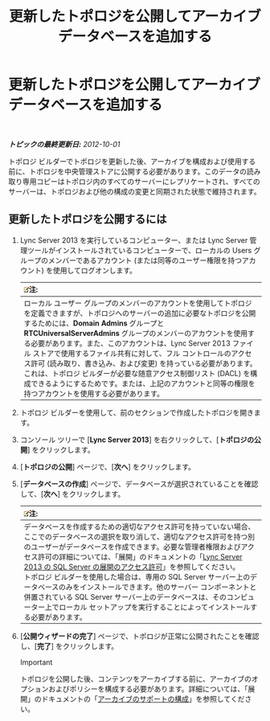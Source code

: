 ﻿---
title: 更新したトポロジを公開してアーカイブ データベースを追加する
TOCTitle: 更新したトポロジを公開してアーカイブ データベースを追加する
ms:assetid: 454c68df-2ef5-4b5f-a44c-4eee02635d45
ms:mtpsurl: https://technet.microsoft.com/ja-jp/library/JJ204860(v=OCS.15)
ms:contentKeyID: 48271950
ms.date: 05/19/2016
mtps_version: v=OCS.15
ms.translationtype: HT
---

# 更新したトポロジを公開してアーカイブ データベースを追加する

 

_**トピックの最終更新日:** 2012-10-01_

トポロジ ビルダーでトポロジを更新した後、アーカイブを構成および使用する前に、トポロジを中央管理ストアに公開する必要があります。このデータの読み取り専用コピーはトポロジ内のすべてのサーバーにレプリケートされ、すべてのサーバーは、トポロジおよび他の構成の変更と同期された状態で維持されます。

## 更新したトポロジを公開するには

1.  Lync Server 2013 を実行しているコンピューター、または Lync Server 管理ツールがインストールされているコンピューターで、ローカルの Users グループのメンバーであるアカウント (または同等のユーザー権限を持つアカウント) を使用してログオンします。
    
    <table>
    <thead>
    <tr class="header">
    <th><img src="images/Gg412781.note(OCS.15).gif" title="note" alt="note" />注:</th>
    </tr>
    </thead>
    <tbody>
    <tr class="odd">
    <td>ローカル ユーザー グループのメンバーのアカウントを使用してトポロジを定義できますが、トポロジへのサーバーの追加に必要なトポロジを公開するためには、<strong>Domain Admins</strong> グループと <strong>RTCUniversalServerAdmins</strong> グループのメンバーのアカウントを使用する必要があります。また、このアカウントは、Lync Server 2013 ファイル ストアで使用するファイル共有に対して、フル コントロールのアクセス許可 (読み取り、書き込み、および変更) を持っている必要があります。これは、トポロジ ビルダーが必要な随意アクセス制御リスト (DACL) を構成できるようにするためです。または、上記のアカウントと同等の権限を持つアカウントを使用する必要があります。</td>
    </tr>
    </tbody>
    </table>


2.  トポロジ ビルダーを使用して、前のセクションで作成したトポロジを開きます。

3.  コンソール ツリーで \[**Lync Server 2013**\] を右クリックして、\[**トポロジの公開**\] をクリックします。

4.  \[**トポロジの公開**\] ページで、\[**次へ**\] をクリックします。

5.  \[**データベースの作成**\] ページで、データベースが選択されていることを確認して、\[**次へ**\] をクリックします。
    
    <table>
    <thead>
    <tr class="header">
    <th><img src="images/Gg412781.note(OCS.15).gif" title="note" alt="note" />注:</th>
    </tr>
    </thead>
    <tbody>
    <tr class="odd">
    <td>データベースを作成するための適切なアクセス許可を持っていない場合、ここでのデータベースの選択を取り消して、適切なアクセス許可を持つ別のユーザーがデータベースを作成できます。必要な管理者権限およびアクセス許可の詳細については、「展開」のドキュメントの「<a href="lync-server-2013-deployment-permissions-for-sql-server.md">Lync Server 2013 の SQL Server の展開のアクセス許可</a>」を参照してください。<br />
    トポロジ ビルダーを使用した場合は、専用の SQL Server サーバー上のデータベースのみをインストールできます。他のサーバー コンポーネントと併置されている SQL Server サーバー上のデータベースは、そのコンピューター上でローカル セットアップを実行することによってインストールする必要があります。</td>
    </tr>
    </tbody>
    </table>


6.  \[**公開ウィザードの完了**\] ページで、トポロジが正常に公開されたことを確認し、\[**完了**\] をクリックします。
    

    > [!IMPORTANT]
    > トポロジを公開した後、コンテンツをアーカイブする前に、アーカイブのオプションおよびポリシーを構成する必要があります。詳細については、「展開」のドキュメントの「<A href="lync-server-2013-configuring-support-for-archiving.md">アーカイブのサポートの構成</A>」を参照してください。


